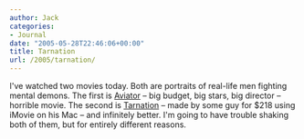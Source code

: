 ```yaml
---
author: Jack
categories:
- Journal
date: "2005-05-28T22:46:06+00:00"
title: Tarnation
url: /2005/tarnation/
---
```


I've watched two movies today. Both are portraits of real-life men fighting mental demons. The first is [Aviator][1] &#8211; big budget, big stars, big director &#8211; horrible movie. The second is [Tarnation][2] &#8211; made by some guy for $218 using iMovie on his Mac &#8211; and infinitely better. I'm going to have trouble shaking both of them, but for entirely different reasons.

 [1]: http://www.rottentomatoes.com/m/aviator/
 [2]: http://www.rottentomatoes.com/m/tarnation/